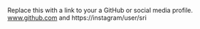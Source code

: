 Replace this with a link to your a GitHub or social media profile.
www.github.com and https://instagram/user/sri
